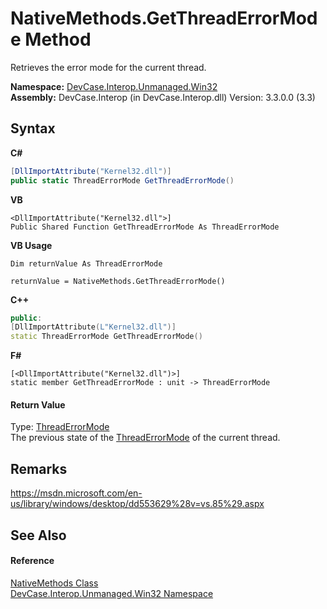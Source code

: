 # NativeMethods.GetThreadErrorMode Method 
 

Retrieves the error mode for the current thread.

**Namespace:**&nbsp;<a href="N_DevCase_Interop_Unmanaged_Win32">DevCase.Interop.Unmanaged.Win32</a><br />**Assembly:**&nbsp;DevCase.Interop (in DevCase.Interop.dll) Version: 3.3.0.0 (3.3)

## Syntax

**C#**<br />
``` C#
[DllImportAttribute("Kernel32.dll")]
public static ThreadErrorMode GetThreadErrorMode()
```

**VB**<br />
``` VB
<DllImportAttribute("Kernel32.dll">]
Public Shared Function GetThreadErrorMode As ThreadErrorMode
```

**VB Usage**<br />
``` VB Usage
Dim returnValue As ThreadErrorMode

returnValue = NativeMethods.GetThreadErrorMode()
```

**C++**<br />
``` C++
public:
[DllImportAttribute(L"Kernel32.dll")]
static ThreadErrorMode GetThreadErrorMode()
```

**F#**<br />
``` F#
[<DllImportAttribute("Kernel32.dll")>]
static member GetThreadErrorMode : unit -> ThreadErrorMode 

```


#### Return Value
Type: <a href="T_DevCase_Interop_Unmanaged_Win32_Enums_ThreadErrorMode">ThreadErrorMode</a><br />The previous state of the <a href="T_DevCase_Interop_Unmanaged_Win32_Enums_ThreadErrorMode">ThreadErrorMode</a> of the current thread.

## Remarks
<a href="https://msdn.microsoft.com/en-us/library/windows/desktop/dd553629%28v=vs.85%29.aspx" target="_blank">https://msdn.microsoft.com/en-us/library/windows/desktop/dd553629%28v=vs.85%29.aspx</a>

## See Also


#### Reference
<a href="T_DevCase_Interop_Unmanaged_Win32_NativeMethods">NativeMethods Class</a><br /><a href="N_DevCase_Interop_Unmanaged_Win32">DevCase.Interop.Unmanaged.Win32 Namespace</a><br />